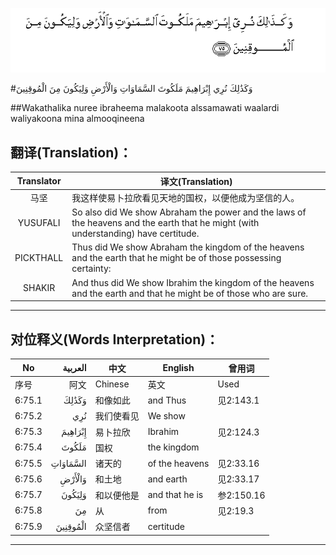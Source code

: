 ![006:075](images/006_075.gif)

#وَكَذَٰلِكَ نُرِي إِبْرَاهِيمَ مَلَكُوتَ السَّمَاوَاتِ وَالْأَرْضِ وَلِيَكُونَ مِنَ الْمُوقِنِينَ 

##Wakathalika nuree ibraheema malakoota alssamawati waalardi waliyakoona mina almooqineena 

## 翻译(Translation)：

| Translator | 译文(Translation)                                            |
| :--------: | ------------------------------------------------------------ |
|    马坚    | 我这样使易卜拉欣看见天地的国权，以便他成为坚信的人。         |
|  YUSUFALI  | So also did We show Abraham the power and the laws of the heavens and the earth that he might (with understanding) have certitude. |
| PICKTHALL  | Thus did We show Abraham the kingdom of the heavens and the earth that he might be of those possessing certainty: |
|   SHAKIR   | And thus did We show Ibrahim the kingdom of the heavens and the earth and that he might be of those who are sure. |

---

## 对位释义(Words Interpretation)：

| No   | العربية | 中文    | English | 曾用词 |
| ---- | ------: | ------- | ------- | ------ |
| 序号 |    阿文 | Chinese | 英文    | Used   |
| 6:75.1 | وَكَذَٰلِكَ    | 和像如此   | and Thus       | 见2:143.1  |
| 6:75.2 | نُرِي      | 我们使看见 | We show        |            |
| 6:75.3 | إِبْرَاهِيمَ  | 易卜拉欣   | Ibrahim        | 见2:124.3  |
| 6:75.4 | مَلَكُوتَ    | 国权       | the kingdom    |            |
| 6:75.5 | السَّمَاوَاتِ | 诸天的     | of the heavens | 见2:33.16  |
| 6:75.6 | وَالْأَرْضِ   | 和土地     | and earth      | 见2:33.17  |
| 6:75.7 | وَلِيَكُونَ   | 和以便他是 | and that he is | 参2:150.16 |
| 6:75.8 | مِنَ       | 从         | from           | 见2:19.3 |
| 6:75.9 | الْمُوقِنِينَ | 众坚信者   | certitude      |            |

---
